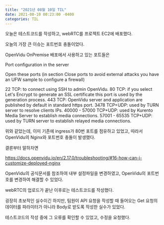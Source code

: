 ```yaml
---
title: "2021년 08월 10일 TIL"
date: 2021-08-10 00:23:00 -0400
categories: TIL
---
```



오늘은 테스트코드를 작성하고, webRTC를 프로젝트 EC2에 배포했다.

오늘의 가장 큰 이슈는 포트번호 충돌이었다.

OpenVidu OnPremise 배포에서 사용하고 있는 포트들은

Port configuration in the server

Open these ports (in section Close ports to avoid external attacks you have an UFW sample to configure a firewall)

22 TCP: to connect using SSH to admin OpenVidu.
80 TCP: if you select Let's Encrypt to generate an SSL certificate this port is used by the generation process.
443 TCP: OpenVidu server and application are published by default in standard https port.
3478 TCP+UDP: used by TURN server to resolve clients IPs.
40000 - 57000 TCP+UDP: used by Kurento Media Server to establish media connections.
57001 - 65535 TCP+UDP: used by TURN server to establish relayed media connections.

위와 같았는데, 이미 기존에 ingress가 80번 포트를 점유하고 있었고, 따라서 OpenVidu의 Nginx와 포트번호 충돌이 발생했다.

결론부터 말하자면

https://docs.openvidu.io/en/2.17.0/troubleshooting/#16-how-can-i-customize-deployed-nginx

OpenVidu의 공식문서를 참조하여 내부 설정파일을 변경하였고, OpenVidu의 포트번호를 변경하여 해결할 수 있었다.

webRTC의 업로드가 끝난 이후로는 테스트코드를 작성했다.

굉장히 초보적인 실수이긴 하지만, 팀원이 API 요청을 작성할 때 들어오는 Get 요청의 데이터를 파라미터가 아니라 Body로 받도록 작성한 실수가 있었다. 

테스트코드의 작성 중에 그 오류를 확인할 수 있었고, 수정을 요청했다.



